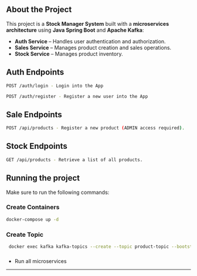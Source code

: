 ## About the Project

This project is a **Stock Manager System** built with a **microservices architecture** using **Java Spring Boot** and **Apache Kafka**:

- **Auth Service** – Handles user authentication and authorization.
- **Sales Service** – Manages product creation and sales operations.
- **Stock Service** – Manages product inventory.

## Auth Endpoints

````bash
POST /auth/login - Login into the App

POST /auth/register - Register a new user into the App
````

## Sale Endpoints

````bash
POST /api/products - Register a new product (ADMIN access required).
````

## Stock Endpoints
````bash
GET /api/products - Retrieve a list of all products.
````

## Running the project

Make sure to run the following commands:

### Create Containers

```bash
docker-compose up -d
```

### Create Topic
```bash
 docker exec kafka kafka-topics --create --topic product-topic --bootstrap-server kafka:9092 --partitions 1 --replication-factor 1
```
###
- Run all microservices

---

